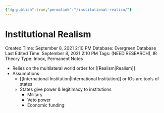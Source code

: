```yaml
---
{"dg-publish":true,"permalink":"/institutional-realism/"}
---
```


# Institutional Realism

Created Time: September 8, 2021 2:10 PM
Database: Evergreen Database
Last Edited Time: September 8, 2021 2:10 PM
Tags: (NEED RESEARCH), IR Theory
Type: Inbox, Permanent Notes


- Relies on the multilateral world order for [[Realism\|Realism]]
- Assumptions
	- [[International Institution\|International Institution]] or IOs are tools of states
	- States give power & legitimacy to institutions
		- Military
		- Veto power
		- Economic funding